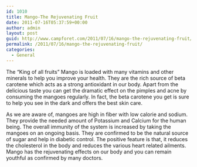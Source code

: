```yaml
---
id: 1010
title: Mango-The Rejuvenating Fruit
date: 2011-07-16T05:37:59+00:00
author: admin
layout: post
guid: http://www.campforet.com/2011/07/16/mango-the-rejuvenating-fruit/
permalink: /2011/07/16/mango-the-rejuvenating-fruit/
categories:
  - General
---
```

The &#8220;King of all fruits&#8221; Mango is loaded with many vitamins and other minerals to help you improve your health. They are the rich source of beta carotene which acts as a strong antioxidant in our body. Apart from the delicious taste you can get the dramatic effect on the pimples and acne by consuming the mangoes regularly. In fact, the beta carotene you get is sure to help you see in the dark and offers the best skin care.

As we are aware of, mangoes are high in fiber with low calorie and sodium. They provide the needed amount of Potassium and Calcium for the human being. The overall immunity of the system is increased by taking the mangoes on an ongoing basis. They are confirmed to be the natural source of sugar and help in diabetic control. The positive feature is that, it reduces the cholesterol in the body and reduces the various heart related ailments. Mango has the rejuvenating effects on our body and you can remain youthful as confirmed by many doctors.